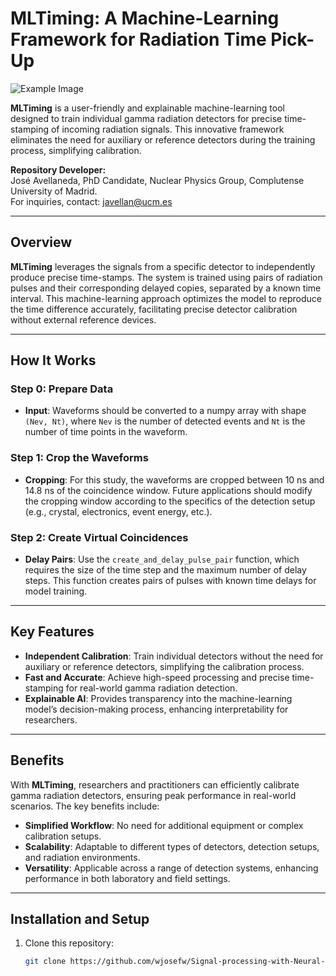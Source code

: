 # **MLTiming: A Machine-Learning Framework for Radiation Time Pick-Up**

![Example Image](https://github.com/wjosefw/Signal-processing-with-Neural-networks/blob/main/scheme_2%20(1).png)

**MLTiming** is a user-friendly and explainable machine-learning tool designed to train individual gamma radiation detectors for precise time-stamping of incoming radiation signals. This innovative framework eliminates the need for auxiliary or reference detectors during the training process, simplifying calibration.

**Repository Developer:**  
José Avellaneda, PhD Candidate, Nuclear Physics Group, Complutense University of Madrid.  
For inquiries, contact: [javellan@ucm.es](mailto:javellan@ucm.es)

---

## **Overview**

**MLTiming** leverages the signals from a specific detector to independently produce precise time-stamps. The system is trained using pairs of radiation pulses and their corresponding delayed copies, separated by a known time interval. This machine-learning approach optimizes the model to reproduce the time difference accurately, facilitating precise detector calibration without external reference devices.

---

## **How It Works**

### Step 0: Prepare Data
- **Input**: Waveforms should be converted to a numpy array with shape `(Nev, Nt)`, where `Nev` is the number of detected events and `Nt` is the number of time points in the waveform.
  
### Step 1: Crop the Waveforms
- **Cropping**: For this study, the waveforms are cropped between 10 ns and 14.8 ns of the coincidence window. Future applications should modify the cropping window according to the specifics of the detection setup (e.g., crystal, electronics, event energy, etc.).

### Step 2: Create Virtual Coincidences
- **Delay Pairs**: Use the `create_and_delay_pulse_pair` function, which requires the size of the time step and the maximum number of delay steps. This function creates pairs of pulses with known time delays for model training.

---

## **Key Features**

- **Independent Calibration**: Train individual detectors without the need for auxiliary or reference detectors, simplifying the calibration process.
- **Fast and Accurate**: Achieve high-speed processing and precise time-stamping for real-world gamma radiation detection.
- **Explainable AI**: Provides transparency into the machine-learning model’s decision-making process, enhancing interpretability for researchers.

---

## **Benefits**

With **MLTiming**, researchers and practitioners can efficiently calibrate gamma radiation detectors, ensuring peak performance in real-world scenarios. The key benefits include:

- **Simplified Workflow**: No need for additional equipment or complex calibration setups.
- **Scalability**: Adaptable to different types of detectors, detection setups, and radiation environments.
- **Versatility**: Applicable across a range of detection systems, enhancing performance in both laboratory and field settings.

---

## **Installation and Setup**

1. Clone this repository:
   ```bash
   git clone https://github.com/wjosefw/Signal-processing-with-Neural-networks.git

